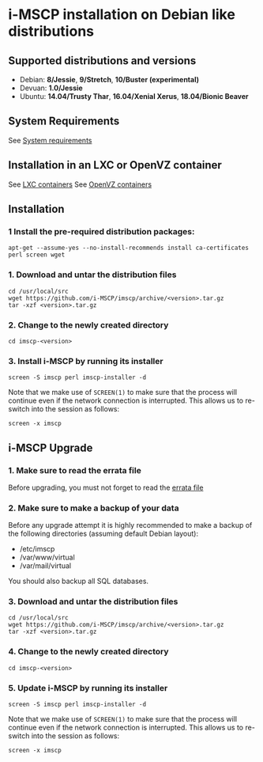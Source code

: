 # i-MSCP installation on Debian like distributions

## Supported distributions and versions

- Debian: **8/Jessie**, **9/Stretch**, **10/Buster (experimental)**
- Devuan: **1.0/Jessie**
- Ubuntu: **14.04/Trusty Thar**, **16.04/Xenial Xerus**, **18.04/Bionic Beaver**

## System Requirements

See [System requirements](https://wiki.i-mscp.net/doku.php?id=about:system)

## Installation in an LXC or OpenVZ container

See [LXC containers](https://wiki.i-mscp.net/doku.php?id=about:system#lxc_containers)
See [OpenVZ containers](https://wiki.i-mscp.net/doku.php?id=about:system#openvz_containers_proxmox_and_virtuozzo)

## Installation

### 1 Install the pre-required distribution packages:

```
apt-get --assume-yes --no-install-recommends install ca-certificates perl screen wget
```

### 1. Download and untar the distribution files

```
cd /usr/local/src
wget https://github.com/i-MSCP/imscp/archive/<version>.tar.gz
tar -xzf <version>.tar.gz
```

### 2. Change to the newly created directory

```
cd imscp-<version>
```

### 3. Install i-MSCP by running its installer

```
screen -S imscp perl imscp-installer -d
```

Note that we make use of  `SCREEN(1)` to make sure that the process will
continue even if the network connection is interrupted. This allows us to
re-switch into the session as follows:

``` 
screen -x imscp
```

## i-MSCP Upgrade

### 1. Make sure to read the errata file

Before upgrading, you must not forget to read the
[errata file](https://github.com/i-MSCP/imscp/blob/<version>/docs/1.6.x_errata.md)

### 2. Make sure to make a backup of your data

Before any upgrade attempt it is highly recommended to make a backup of the
following directories (assuming default Debian layout):

- /etc/imscp
- /var/www/virtual
- /var/mail/virtual

You should also backup all SQL databases.

### 3. Download and untar the distribution files

```
cd /usr/local/src
wget https://github.com/i-MSCP/imscp/archive/<version>.tar.gz
tar -xzf <version>.tar.gz
```

### 4. Change to the newly created directory

```
cd imscp-<version>
```

### 5. Update i-MSCP by running its installer

```
screen -S imscp perl imscp-installer -d
```

Note that we make use of  `SCREEN(1)` to make sure that the process will
continue even if the network connection is interrupted. This allows us to
re-switch into the session as follows:

``` 
screen -x imscp
```

